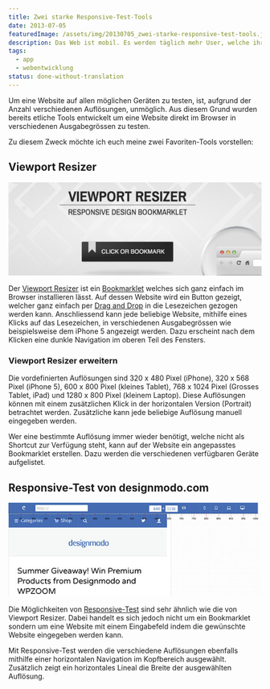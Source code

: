 ```yaml
---
title: Zwei starke Responsive-Test-Tools
date: 2013-07-05
featuredImage: /assets/img/20130705_zwei-starke-responsive-test-tools.jpg
description: Das Web ist mobil. Es werden täglich mehr User, welche ihre Inhalte mit einem mobilen Gerät im Netz aufsuchen. Aufgrund dessen werden Webseiten vermehrt mit einem anpassungsfähigen Design angeboten. Das englische “Zauberwort” dafür heisst Responsive und bedeutet, dass sich eine Webseite an die Auflösung des Ausgabegeräts anpasst.
tags:
  - app
  - webentwicklung
status: done-without-translation
---
```

Um eine Website auf allen möglichen Geräten zu testen, ist, aufgrund der Anzahl verschiedenen Auflösungen, unmöglich. Aus diesem Grund wurden bereits etliche Tools entwickelt um eine Website direkt im Browser in verschiedenen Ausgabegrössen zu testen.

Zu diesem Zweck möchte ich euch meine zwei Favoriten-Tools vorstellen:

## Viewport Resizer

![Viewport Resizer](/assets/img/20130705_zwei-starke-responsive-test-tools_1.jpg)

Der [Viewport Resizer](http://lab.maltewassermann.com/viewport-resizer/) ist ein [Bookmarklet](http://de.wikipedia.org/wiki/Bookmarklet) welches sich ganz einfach im Browser installieren lässt. Auf dessen Website wird ein Button gezeigt, welcher ganz einfach per [Drag and Drop](http://de.wikipedia.org/wiki/Drag_and_Drop) in die Lesezeichen gezogen werden kann. Anschliessend kann jede beliebige Website, mithilfe eines Klicks auf das Lesezeichen, in verschiedenen Ausgabegrössen wie beispielsweise dem iPhone 5 angezeigt werden. Dazu erscheint nach dem Klicken eine dunkle Navigation im oberen Teil des Fensters.

### Viewport Resizer erweitern

Die vordefinierten Auflösungen sind 320 x 480 Pixel (iPhone), 320 x 568 Pixel (iPhone 5), 600 x 800 Pixel (kleines Tablet), 768 x 1024 Pixel (Grosses Tablet, iPad) und 1280 x 800 Pixel (kleinem Laptop). Diese Auflösungen können mit einem zusätzlichen Klick in der horizontalen Version (Portrait) betrachtet werden. Zusätzliche kann jede beliebige Auflösung manuell eingegeben werden.

Wer eine bestimmte Auflösung immer wieder benötigt, welche nicht als Shortcut zur Verfügung steht, kann auf der Website ein angepasstes Bookmarklet erstellen. Dazu werden die verschiedenen verfügbaren Geräte aufgelistet.

## Responsive-Test von designmodo.com

![Responsive-Test](/assets/img/20130705_zwei-starke-responsive-test-tools_2.jpg)

Die Möglichkeiten von [Responsive-Test](http://designmodo.com/responsive-test/) sind sehr ähnlich wie die von Viewport Resizer. Dabei handelt es sich jedoch nicht um ein Bookmarklet sondern um eine Website mit einem Eingabefeld indem die gewünschte Website eingegeben werden kann.

Mit Responsive-Test werden die verschiedene Auflösungen ebenfalls mithilfe einer horizontalen Navigation im Kopfbereich ausgewählt. Zusätzlich zeigt ein horizontales Lineal die Breite der ausgewählten Auflösung.

